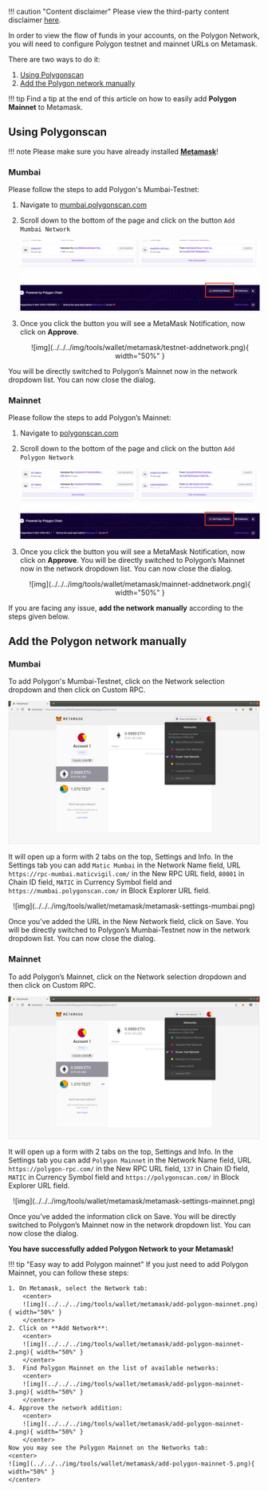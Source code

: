 !!! caution "Content disclaimer"
    Please view the third-party content disclaimer [here](https://github.com/0xPolygon/wiki/blob/master/CONTENT_DISCLAIMER.md).

In order to view the flow of funds in your accounts, on the Polygon Network, you will need to configure Polygon testnet and mainnet URLs on Metamask.

There are two ways to do it:

1. [Using Polygonscan](add-polygon-network.md#polygon-scan)
2. [Add the Polygon network manually](add-polygon-network.md#add-the-polygon-network-manually)

!!! tip
    Find a tip at the end of this article on how to easily add **Polygon Mainnet** to Metamask.

## Using Polygonscan

!!! note
    Please make sure you have already installed **[Metamask](https://metamask.io/)**!

### Mumbai

Please follow the steps to add Polygon's Mumbai-Testnet:

1. Navigate to [mumbai.polygonscan.com](https://mumbai.polygonscan.com/)
2. Scroll down to the bottom of the page and click on the button `Add Mumbai Network`

      ![img](../../../img/tools/wallet/metamask/testnet-button.png)

3. Once you click the button you will see a MetaMask Notification, now click on **Approve**.

    <center>
      ![img](../../../img/tools/wallet/metamask/testnet-addnetwork.png){ width="50%" }
    </center>

You will be directly switched to Polygon’s Mainnet now in the network dropdown list. You can now close the dialog.

### Mainnet

Please follow the steps to add Polygon’s Mainnet:

1. Navigate to [polygonscan.com](https://polygonscan.com/)
2. Scroll down to the bottom of the page and click on the button `Add Polygon Network`

      ![img](../../../img/tools/wallet/metamask/mainnet-button.png)

3. Once you click the button you will see a MetaMask Notification, now click on **Approve**. You will be directly switched to Polygon’s Mainnet now in the network dropdown list. You can now close the dialog.

    <center>
      ![img](../../../img/tools/wallet/metamask/mainnet-addnetwork.png){ width="50%" }
    </center>

If you are facing any issue, **add the network manually** according to the steps given below.

## Add the Polygon network manually

### Mumbai

To add Polygon's Mumbai-Testnet, click on the Network selection dropdown and then click on Custom RPC.

![img](../../../img/tools/wallet/metamask/select-network.png)

It will open up a form with 2 tabs on the top, Settings and Info. In the Settings tab you can add `Matic Mumbai` in the Network Name field, URL `https://rpc-mumbai.maticvigil.com/` in the New RPC URL field, `80001` in Chain ID field, `MATIC` in Currency Symbol field and `https://mumbai.polygonscan.com/` in Block Explorer URL field.

<center>
![img](../../../img/tools/wallet/metamask/metamask-settings-mumbai.png)
</center>

Once you’ve added the URL in the New Network field, click on Save. You will be directly switched to Polygon’s Mumbai-Testnet now in the network dropdown list. You can now close the dialog.

### Mainnet

To add Polygon’s Mainnet, click on the Network selection dropdown and then click on Custom RPC.

![img](../../../img/tools/wallet/metamask/select-network.png)

It will open up a form with 2 tabs on the top, Settings and Info. In the Settings tab you can add `Polygon Mainnet` in the Network Name field, URL `https://polygon-rpc.com/` in the New RPC URL field, `137` in Chain ID field, `MATIC` in Currency Symbol field and `https://polygonscan.com/` in Block Explorer URL field.

<center>
![img](../../../img/tools/wallet/metamask/metamask-settings-mainnet.png)
</center>

Once you’ve added the information click on Save. You will be directly switched to Polygon’s Mainnet now in the network dropdown list. You can now close the dialog.

**You have successfully added Polygon Network to your Metamask!**

!!! tip "Easy way to add Polygon mainnet"
    If you just need to add Polygon Mainnet, you can follow these steps:

    1. On Metamask, select the Network tab:
        <center>
        ![img](../../../img/tools/wallet/metamask/add-polygon-mainnet.png){ width="50%" }
        </center>
    2. Click on **Add Network**:
        <center>
        ![img](../../../img/tools/wallet/metamask/add-polygon-mainnet-2.png){ width="50%" }
        </center>
    3.  Find Polygon Mainnet on the list of available networks:
        <center>
        ![img](../../../img/tools/wallet/metamask/add-polygon-mainnet-3.png){ width="50%" }
        </center>
    4. Approve the network addition:
        <center>
        ![img](../../../img/tools/wallet/metamask/add-polygon-mainnet-4.png){ width="50%" }
        </center>
    Now you may see the Polygon Mainnet on the Networks tab:
    <center>
    ![img](../../../img/tools/wallet/metamask/add-polygon-mainnet-5.png){ width="50%" }       
    </center>
